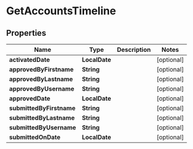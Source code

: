 

# GetAccountsTimeline


## Properties

| Name | Type | Description | Notes |
|------------ | ------------- | ------------- | -------------|
|**activatedDate** | **LocalDate** |  |  [optional] |
|**approvedByFirstname** | **String** |  |  [optional] |
|**approvedByLastname** | **String** |  |  [optional] |
|**approvedByUsername** | **String** |  |  [optional] |
|**approvedDate** | **LocalDate** |  |  [optional] |
|**submittedByFirstname** | **String** |  |  [optional] |
|**submittedByLastname** | **String** |  |  [optional] |
|**submittedByUsername** | **String** |  |  [optional] |
|**submittedOnDate** | **LocalDate** |  |  [optional] |



